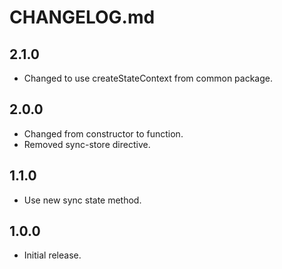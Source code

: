 # CHANGELOG.md

## 2.1.0

- Changed to use createStateContext from common package.

## 2.0.0

- Changed from constructor to function.
- Removed sync-store directive.

## 1.1.0

- Use new sync state method.

## 1.0.0

- Initial release.
